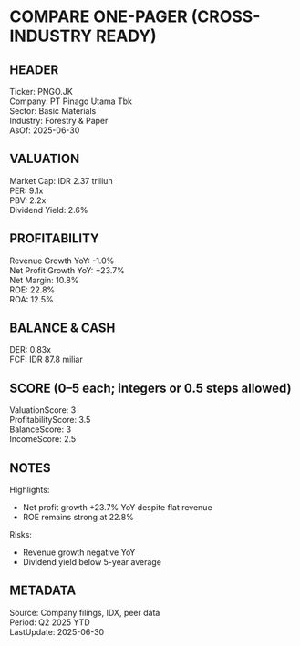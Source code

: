 # COMPARE ONE-PAGER (CROSS-INDUSTRY READY)

## HEADER
Ticker: PNGO.JK  
Company: PT Pinago Utama Tbk  
Sector: Basic Materials  
Industry: Forestry & Paper  
AsOf: 2025-06-30

## VALUATION
Market Cap: IDR 2.37 triliun  
PER: 9.1x  
PBV: 2.2x  
Dividend Yield: 2.6%

## PROFITABILITY
Revenue Growth YoY: -1.0%  
Net Profit Growth YoY: +23.7%  
Net Margin: 10.8%  
ROE: 22.8%  
ROA: 12.5%

## BALANCE & CASH
DER: 0.83x  
FCF: IDR 87.8 miliar

## SCORE (0–5 each; integers or 0.5 steps allowed)
ValuationScore: 3  
ProfitabilityScore: 3.5  
BalanceScore: 3  
IncomeScore: 2.5

## NOTES
Highlights:
- Net profit growth +23.7% YoY despite flat revenue
- ROE remains strong at 22.8%

Risks:
- Revenue growth negative YoY
- Dividend yield below 5-year average

## METADATA
Source: Company filings, IDX, peer data  
Period: Q2 2025 YTD  
LastUpdate: 2025-06-30